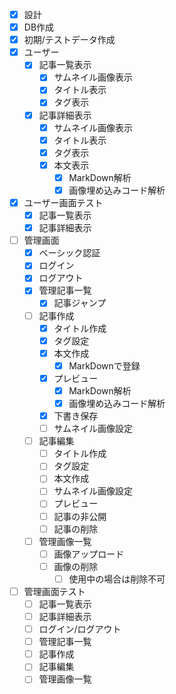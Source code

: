 - [x] 設計
- [x] DB作成
- [x] 初期/テストデータ作成
- [x] ユーザー 
    - [x] 記事一覧表示
        - [x] サムネイル画像表示
        - [x] タイトル表示
        - [x] タグ表示
    - [x] 記事詳細表示
        - [x] サムネイル画像表示
        - [x] タイトル表示
        - [x] タグ表示
        - [x] 本文表示
            - [x] MarkDown解析
            - [x] 画像埋め込みコード解析
- [x] ユーザー画面テスト
	- [x] 記事一覧表示
	- [x] 記事詳細表示
- [ ] 管理画面
	- [x] ベーシック認証
	- [x] ログイン
	- [x] ログアウト
	- [x] 管理記事一覧
		- [x] 記事ジャンプ
	- [ ] 記事作成
		- [x] タイトル作成
		- [x] タグ設定
		- [x] 本文作成
			- [x] MarkDownで登録
		- [x] プレビュー
			- [x] MarkDown解析
			- [x] 画像埋め込みコード解析
		- [x] 下書き保存
		- [ ] サムネイル画像設定
	- [ ] 記事編集
		- [ ] タイトル作成
		- [ ] タグ設定
		- [ ] 本文作成
		- [ ] サムネイル画像設定
		- [ ] プレビュー
		- [ ] 記事の非公開
		- [ ] 記事の削除
    - [ ] 管理画像一覧
        - [ ] 画像アップロード
        - [ ] 画像の削除
	        - [ ] 使用中の場合は削除不可
- [ ] 管理画面テスト
	- [ ] 記事一覧表示
	- [ ] 記事詳細表示
	- [ ] ログイン/ログアウト
	- [ ] 管理記事一覧
	- [ ] 記事作成
	- [ ] 記事編集
	- [ ] 管理画像一覧
